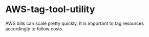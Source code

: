 # AWS-tag-tool-utility
AWS bills can scale pretty quickly. It is important to tag resources accordingly to follow costs. 
